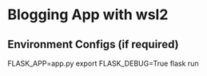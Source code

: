 # Blogging App with wsl2
## Environment Configs (if required)
FLASK_APP=app.py
export FLASK_DEBUG=True 
flask run
